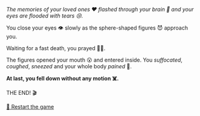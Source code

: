 *The memories of your loved ones ❤️ flashed through
your brain 🧠 and your eyes are flooded with tears 😢.*

You close your eyes 👁️ slowly as the sphere-shaped figures 😈 approach you. 

Waiting for a fast death, you prayed 🙏🏻. 

The figures opened your mouth 😮 and entered inside. You *suffocated*, *coughed*, *sneezed* and your whole body *pained* 🤢. 

**At last, you fell down without any motion ☠️.**

THE END! 🎬

[🔄 Restart the game](../../../start-new-game.md)